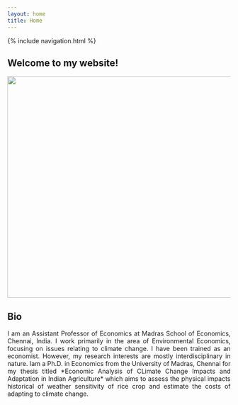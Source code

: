 ```yaml
---
layout: home
title: Home
---
```

{% include navigation.html %}
## Welcome to my website!

<img src="https://www.mse.ac.in/wp-content/uploads/2017/01/Anubhab_DP_Website1.jpg" width="600" height="500" />

## Bio
<p style="text-align: justify">I am an Assistant Professor of Economics at Madras School of Economics, Chennai, India. I work primarily in the area of Environmental Economics, focusing on issues relating to climate change. I have been trained as an economist. However, my research interests are mostly interdisciplinary in nature. Iam a Ph.D. in Economics from the University of Madras, Chennai for my thesis titled *Economic Analysis of CLimate Change Impacts and Adaptation in Indian Agriculture* which aims to assess the physical impacts historical of weather sensitivity of rice crop and estimate the costs of adapting to climate change. </p>
